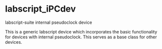# labscript_iPCdev
labscript-suite internal pseudoclock device

This is a generic labscript device which incorporates the basic functionality for devices with internal pseudoclock. This serves as a base class for other devices.
